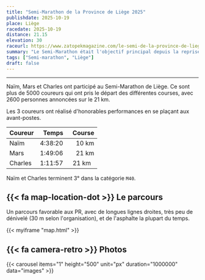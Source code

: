 ```yaml
---
title: "Semi-Marathon de la Province de Liège 2025"
publishdate: 2025-10-19
place: Liège
racedate: 2025-10-19
distance: 21.15 
elevation: 30
raceurl: https://www.zatopekmagazine.com/le-semi-de-la-province-de-liege/
summary: "Le Semi-Marathon était l'objectif principal depuis la reprise au début du mois d'août."
tags: ["Semi-marathon", "Liège"]
draft: false
---
```


---------------

Naïm, Mars et Charles ont participé au Semi-Marathon de Liège. Ce sont plus de 5000 coureurs qui ont pris le départ des différentes courses, avec 2600 personnes annoncées sur le 21 km.

Les 3 coureurs ont réalisé d'honorables performances en se plaçant aux avant-postes.

| Coureur | &nbsp; Temps   | &nbsp; Course        | 
| -----   | :-------: | :-----------:   |
| Naïm    | 4:38:20	| &nbsp;&nbsp;&nbsp;	10 km | 
| Mars    | 1:49:06 | &nbsp;&nbsp;&nbsp;  21 km |
| Charles | 1:11:57	| 21 km |

Naïm et Charles terminent 3° dans la catégorie `M40`.

## {{< fa map-location-dot >}} Le parcours

Un parcours favorable aux PR, avec de longues lignes droites, très peu de dénivelé (30 m selon l'organisation), et de l'asphalte la plupart du temps.

{{< myiframe "map.html" >}}

## {{< fa camera-retro >}} Photos

{{< carousel items="1" height="500" unit="px" duration="1000000" data="images" >}}
